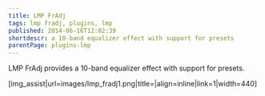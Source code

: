 ```yaml
---
title: LMP FrAdj
tags: lmp fradj, plugins, lmp
published: 2014-06-16T12:02:39
shortdescr: a 10-band equalizer effect with support for presets
parentPage: plugins-lmp
---
```


LMP FrAdj provides a 10-band equalizer effect with support for
presets.

\[img\_assist|url=images/lmp\_fradj1.png|title=|align=inline|link=1|width=440\]

